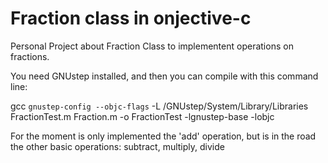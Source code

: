 Fraction class in onjective-c
=============================

Personal Project about Fraction Class to implementent operations on fractions.

You need GNUstep installed, and then you can compile with this command line:

gcc `gnustep-config --objc-flags` -L /GNUstep/System/Library/Libraries FractionTest.m Fraction.m -o FractionTest -lgnustep-base -lobjc

For the moment is only implemented the 'add' operation, but is in the road the other basic operations: subtract, multiply, divide
